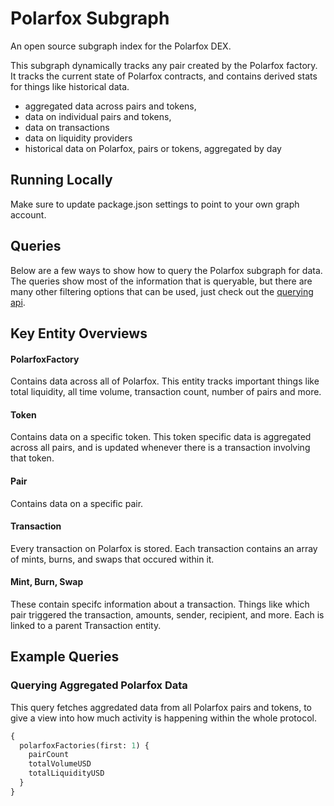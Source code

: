 # Polarfox Subgraph

An open source subgraph index for the Polarfox DEX.

This subgraph dynamically tracks any pair created by the Polarfox factory. It tracks the current state of Polarfox contracts, and contains derived stats for things like historical data.

- aggregated data across pairs and tokens,
- data on individual pairs and tokens,
- data on transactions
- data on liquidity providers
- historical data on Polarfox, pairs or tokens, aggregated by day

## Running Locally

Make sure to update package.json settings to point to your own graph account.

## Queries

Below are a few ways to show how to query the Polarfox subgraph for data. The queries show most of the information that is queryable, but there are many other filtering options that can be used, just check out the [querying api](https://thegraph.com/docs/graphql-api). 

## Key Entity Overviews

#### PolarfoxFactory

Contains data across all of Polarfox. This entity tracks important things like total liquidity, all time volume, transaction count, number of pairs and more.

#### Token

Contains data on a specific token. This token specific data is aggregated across all pairs, and is updated whenever there is a transaction involving that token.

#### Pair

Contains data on a specific pair.

#### Transaction

Every transaction on Polarfox is stored. Each transaction contains an array of mints, burns, and swaps that occured within it.

#### Mint, Burn, Swap

These contain specifc information about a transaction. Things like which pair triggered the transaction, amounts, sender, recipient, and more. Each is linked to a parent Transaction entity.

## Example Queries

### Querying Aggregated Polarfox Data

This query fetches aggredated data from all Polarfox pairs and tokens, to give a view into how much activity is happening within the whole protocol.

```graphql
{
  polarfoxFactories(first: 1) {
    pairCount
    totalVolumeUSD
    totalLiquidityUSD
  }
}
```
